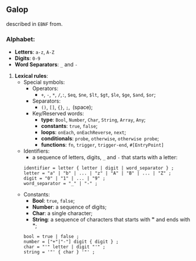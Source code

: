 ## Galop
described in `EBNF` from.

### Alphabet:
- **Letters**: `a-z`, `A-Z`
- **Digits**: `0-9`
- **Word Separators**: `_` and `-`

1. **Lexical rules**:
   - Special symbols:
      - Operators:
        - `+`, `-`, `*`, `/`,`:`, `$eq`, `$ne`, `$lt`, `$gt`, `$le`, `$ge`, `$and`, `$or`;
      - Separators:
        - `()`, `[]`, `{}`, `;`,` `(space); 
      - Key/Reserved words:
        - **type**: `Bool`, `Number`, `Char`, `String`, `Array`, `Any`;
        - **constants**: `true`, `false`;
        - **loops**: `onEach`, `onEachReverse`, `next`;
        - **conditionals**: `probe`, `otherwise`, `otherwise probe`;
        - **functions**: `fn`, `trigger`, `trigger-end`, `#[EntryPoint]`
    - Identifiers:
        - a sequence of letters, digits, `_` and `-` that starts with a letter:
        ```EBNF
        identifier = letter { letter | digit | word_separator } ;
        letter = "a" | "b" | ... | "z" | "A" | "B" | ... | "Z" ;
        digit = "0" | "1" | ... | "9" ;
        word_separator = "_" | "-" ;
        ```
    - Constants:
        - **Bool**: `true`, `false`;
        - **Number**: a sequence of digits;
        - **Char**: a single character;
        - **String**: a sequence of characters that starts with **"** and ends with **"**;
        ```EBNF
        bool = true | false ;
        number = ["+"|"-"] digit { digit } ;
        char = "'" letter | digit "'" ;
        string = '"' { char } '"' ;
        ```